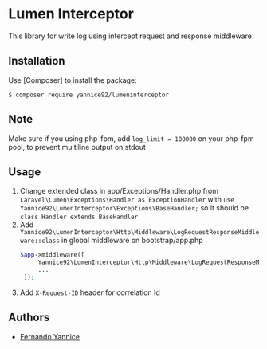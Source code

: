 Lumen Interceptor
==================
This library for write log using intercept request and response middleware

Installation
------------

Use [Composer] to install the package:

```
$ composer require yannice92/lumeninterceptor
```
Note
-----------
Make sure if you using php-fpm, add `log_limit = 100000` on your php-fpm pool, to prevent multiline output on stdout

Usage
-----------
1. Change extended class in app/Exceptions/Handler.php from `Laravel\Lumen\Exceptions\Handler as ExceptionHandler` with `use Yannice92\LumenInterceptor\Exceptions\BaseHandler;`
so it should be `class Handler extends BaseHandler`
2. Add `Yannice92\LumenInterceptor\Http\Middleware\LogRequestResponseMiddleware::class` in global middleware on bootstrap/app.php
   ```php
   $app->middleware([
        Yannice92\LumenInterceptor\Http\Middleware\LogRequestResponseMiddleware::class,
        ...
    ]);
   ```
3. Add `X-Request-ID` header for correlation Id

Authors
-------

* [Fernando Yannice]

[Fernando Yannice]: https://github.com/yannice92
